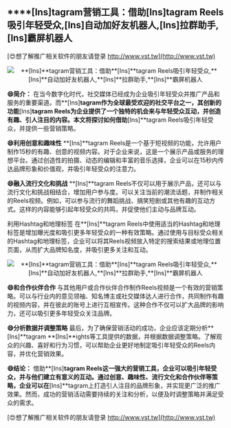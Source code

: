 ## ****[Ins]**tagram营销工具：借助**[Ins]**tagram Reels吸引年轻受众,**[Ins]**自动加好友机器人,**[Ins]**拉群助手,**[Ins]**霸屏机器人**

[😍想了解推广相关软件的朋友请登录 http://www.vst.tw](http://www.vst.tw)

 <center><img src="https://vst.tw/MP4/tuiguang/png/3.png" alt="**[Ins]**tagram营销工具：借助**[Ins]**tagram Reels吸引年轻受众,**[Ins]**自动加好友机器人,**[Ins]**拉群助手,**[Ins]**霸屏机器人"></center>

**😄简介：**
在当今数字化时代，社交媒体已经成为企业吸引年轻受众并推广产品和服务的重要渠道。而**[Ins]**tagram作为全球最受欢迎的社交平台之一，其创新的功能**[Ins]**tagram Reels为企业提供了一个独特的机会来与年轻受众互动，并创造有趣、引人注目的内容。本文将探讨如何借助**[Ins]**tagram Reels吸引年轻受众，并提供一些营销策略。

**😄利用创意和趣味性**
**[Ins]**tagram Reels是一个基于短视频的功能，允许用户制作15秒的有趣、创意的视频内容。对于企业来说，这是一个展示产品或服务的理想平台。通过创造性的拍摄、动态的编辑和丰富的音乐选择，企业可以在15秒内传达品牌形象和价值观，并吸引年轻受众的注意力。

**😄融入流行文化和挑战**
**[Ins]**tagram Reels不仅可以用于展示产品，还可以与流行文化和挑战相结合，增加用户参与度。可以关注当前的潮流话题，并制作相关的Reels视频。例如，可以参与流行的舞蹈挑战、搞笑短剧或其他有趣的互动方式。这样的内容能够引起年轻受众的共鸣，并促使他们主动与品牌互动。

利用Hashtag和地理标签
在**[Ins]**tagram Reels中使用适当的Hashtag和地理标签是增加曝光度和吸引更多年轻受众的一种有效策略。通过使用与目标受众相关的Hashtag和地理标签，企业可以将其Reels视频放入特定的搜索结果或地理位置页面，从而扩大品牌知名度，并吸引更多关注和互动。

 <center><img src="https://vst.tw/MP4/tuiguang/png/6.png" alt="**[Ins]**tagram营销工具：借助**[Ins]**tagram Reels吸引年轻受众,**[Ins]**自动加好友机器人,**[Ins]**拉群助手,**[Ins]**霸屏机器人"></center>

**😄和合作伙伴合作**
与其他用户或合作伙伴合作制作Reels视频是一个有效的营销策略。可以与行业内的意见领袖、知名博主或社交媒体达人进行合作，共同制作有趣的视频内容，并在彼此的账号上进行互相宣传。这种合作不仅可以扩大品牌的影响力，还可以吸引更多年轻受众关注品牌。

**😄分析数据并调整策略**
最后，为了确保营销活动的成功，企业应该定期分析**[Ins]**tagram **[Ins]**ights等工具提供的数据，并根据数据调整策略。了解观众的兴趣、喜好和行为习惯，可以帮助企业更好地制定吸引年轻受众的Reels内容，并优化营销效果。

**😄结论：**
借助**[Ins]**tagram Reels这一强大的营销工具，企业可以吸引年轻受众，并与他们建立有意义的互动。通过创意、趣味性、流行文化和合作伙伴等策略，企业可以在**[Ins]**tagram上打造引人注目的品牌形象，并实现更广泛的推广效果。然而，成功的营销活动需要持续的关注和分析，以便及时调整策略并满足受众的需求。

[😍想了解推广相关软件的朋友请登录 http://www.vst.tw](http://www.vst.tw)



